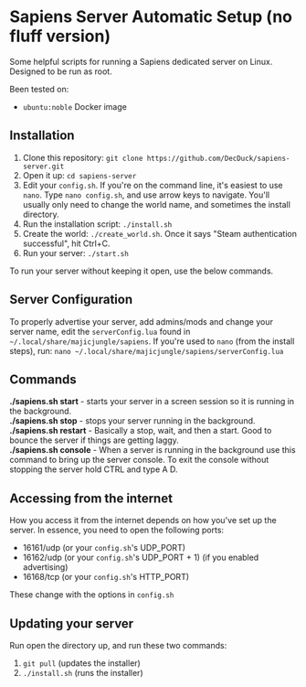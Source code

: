 # Sapiens Server Automatic Setup (no fluff version)
Some helpful scripts for running a Sapiens dedicated server on Linux. Designed to be run as root.

Been tested on:
 - `ubuntu:noble` Docker image

## Installation

1. Clone this repository: `git clone https://github.com/DecDuck/sapiens-server.git`
2. Open it up: `cd sapiens-server`
3. Edit your `config.sh`. If you're on the command line, it's easiest to use `nano`. Type `nano config.sh`, and use arrow keys to navigate. You'll usually only need to change the world name, and sometimes the install directory. 
4. Run the installation script: `./install.sh`
5. Create the world: `./create_world.sh`. Once it says "Steam authentication successful", hit Ctrl+C.
6. Run your server: `./start.sh`

To run your server without keeping it open, use the below commands. 

## Server Configuration

To properly advertise your server, add admins/mods and change your server name, edit the `serverConfig.lua` found in `~/.local/share/majicjungle/sapiens`. If you're used to `nano` (from the install steps), run: `nano ~/.local/share/majicjungle/sapiens/serverConfig.lua`

## Commands

**./sapiens.sh start** - starts your server in a screen session so it is running in the background.<br>
**./sapiens.sh stop** - stops your server running in the background.<br>
**./sapiens.sh restart** - Basically a stop, wait, and then a start.  Good to bounce the server if things are getting laggy.<br>
**./sapiens.sh console** - When a server is running in the background use this command to bring up the server console.  To exit the console without stopping the server hold CTRL and type A D.<br>

## Accessing from the internet
How you access it from the internet depends on how you've set up the server. In essence, you need to open the following ports:
 - 16161/udp (or your `config.sh`'s UDP_PORT)
 - 16162/udp (or your `config.sh`'s UDP_PORT + 1) (if you enabled advertising)
 - 16168/tcp (or your `config.sh`'s HTTP_PORT)

These change with the options in `config.sh`

## Updating your server
Run open the directory up, and run these two commands:
1. `git pull` (updates the installer)
2. `./install.sh` (runs the installer)

